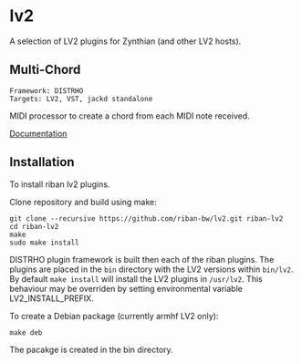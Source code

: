 # lv2

A selection of LV2 plugins for Zynthian (and other LV2 hosts).

## Multi-Chord
```
Framework: DISTRHO
Targets: LV2, VST, jackd standalone
```
MIDI processor to create a chord from each MIDI note received.

[Documentation](https://github.com/riban-bw/lv2/tree/main/MultiChord)

## Installation

To install riban lv2 plugins.

Clone repository and build using make:
```
git clone --recursive https://github.com/riban-bw/lv2.git riban-lv2
cd riban-lv2
make
sudo make install
```

DISTRHO plugin framework is built then each of the riban plugins. The plugins are placed in the `bin` directory with the LV2 versions within `bin/lv2`. By default `make install` will install the LV2 plugins in `/usr/lv2`. This behaviour may be overriden by setting environmental variable LV2_INSTALL_PREFIX.

To create a Debian package (currently armhf LV2 only):

```
make deb
```

The pacakge is created in the bin directory.
